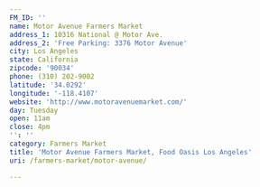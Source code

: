 ```yaml
---
FM_ID: ''
name: Motor Avenue Farmers Market
address_1: 10316 National @ Motor Ave.
address_2: 'Free Parking: 3376 Motor Avenue'
city: Los Angeles
state: California
zipcode: '90034'
phone: (310) 202-9002
latitude: '34.0292'
longitude: '-118.4107'
website: 'http://www.motoravenuemarket.com/'
day: Tuesday
open: 11am
close: 4pm
'': ''
category: Farmers Market
title: 'Motor Avenue Farmers Market, Food Oasis Los Angeles'
uri: /farmers-market/motor-avenue/

---
```

